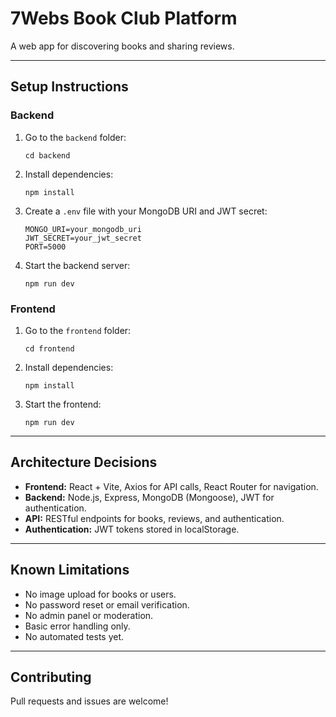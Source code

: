 # 7Webs Book Club Platform

A web app for discovering books and sharing reviews.

---

## Setup Instructions

### Backend

1. Go to the `backend` folder:
   ```
   cd backend
   ```
2. Install dependencies:
   ```
   npm install
   ```
3. Create a `.env` file with your MongoDB URI and JWT secret:
   ```
   MONGO_URI=your_mongodb_uri
   JWT_SECRET=your_jwt_secret
   PORT=5000
   ```
4. Start the backend server:
   ```
   npm run dev
   ```

### Frontend

1. Go to the `frontend` folder:
   ```
   cd frontend
   ```
2. Install dependencies:
   ```
   npm install
   ```
3. Start the frontend:
   ```
   npm run dev
   ```

---

## Architecture Decisions

- **Frontend:** React + Vite, Axios for API calls, React Router for navigation.
- **Backend:** Node.js, Express, MongoDB (Mongoose), JWT for authentication.
- **API:** RESTful endpoints for books, reviews, and authentication.
- **Authentication:** JWT tokens stored in localStorage.

---

## Known Limitations

- No image upload for books or users.
- No password reset or email verification.
- No admin panel or moderation.
- Basic error handling only.
- No automated tests yet.

---

## Contributing

Pull requests and issues are welcome!

